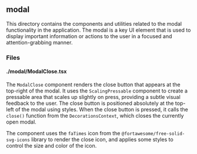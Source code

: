 ## modal

This directory contains the components and utilities related to the modal functionality in the application. The modal is a key UI element that is used to display important information or actions to the user in a focused and attention-grabbing manner.

### Files

#### ./modal/ModalClose.tsx

The `ModalClose` component renders the close button that appears at the top-right of the modal. It uses the `ScalingPressable` component to create a pressable area that scales up slightly on press, providing a subtle visual feedback to the user. The close button is positioned absolutely at the top-left of the modal using styles. When the close button is pressed, it calls the `close()` function from the `DecorationsContext`, which closes the currently open modal.

The component uses the `faTimes` icon from the `@fortawesome/free-solid-svg-icons` library to render the close icon, and applies some styles to control the size and color of the icon.